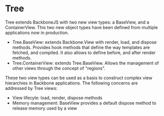 Tree
====

Tree extends BackboneJS with two new view types: a BaseView, and a ContainerView. This two new object types have been defined from multiple applications now in production.
* Tree.BaseView: extends Backbone.View with render, load, and dispose methods. Provides hook methods that define the way templates are fetched, and compiled. 
It also allows to define before, and after render methods.
* Tree.ContainerView: extends Tree.BaseView. Allows the management of other views through the concept of "regions".

These two view types can be used as a basis to construct complex view hierarchies in Backbone applications. The following concerns are addressed by Tree views:
* View lifecyle: load, render, dispose methods
* Memory management: BaseView provides a default dispose method to release memory used by a view
